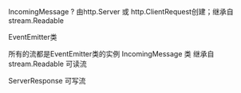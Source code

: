 IncomingMessage ? 由http.Server 或 http.ClientRequest创建；继承自stream.Readable

EventEmitter类

所有的流都是EventEmitter类的实例
IncomingMessage 类 继承自stream.Readable 可读流

ServerResponse 可写流

